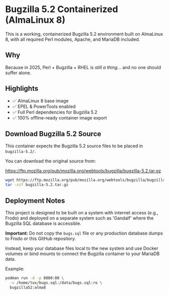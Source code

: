 # Bugzilla 5.2 Containerized (AlmaLinux 8)

This is a working, containerized Bugzilla 5.2 environment built on AlmaLinux 8,
with all required Perl modules, Apache, and MariaDB included.

## Why

Because in 2025, Perl + Bugzilla + RHEL is *still a thing*... and no one should suffer alone.

## Highlights

- ✅ AlmaLinux 8 base image
- ✅ EPEL & PowerTools enabled
- ✅ Full Perl dependencies for Bugzilla 5.2
- ✅ 100% offline-ready container image export

## Download Bugzilla 5.2 Source

This container expects the Bugzilla 5.2 source files to be placed in `bugzilla-5.2/`.

You can download the original source from:

https://ftp.mozilla.org/pub/mozilla.org/webtools/bugzilla/bugzilla-5.2.tar.gz

```bash
wget https://ftp.mozilla.org/pub/mozilla.org/webtools/bugzilla/bugzilla-5.2.tar.gz
tar -xzf bugzilla-5.2.tar.gz
```

## Deployment Notes

This project is designed to be built on a system with internet access (e.g., Frodo) and deployed on a separate system such as 'Gandalf' where the Bugzilla SQL database is accessible.

**Important:** Do not copy the `bugs.sql` file or any production database dumps to Frodo or this GitHub repository.

Instead, keep your database files local to the new system and use Docker volumes or bind mounts to connect the Bugzilla container to your MariaDB data.

Example:
```bash
podman run -d -p 8080:80 \
  -v /home/tux/bugs.sql:/data/bugs.sql:ro \
  bugzilla52:alma8
```


